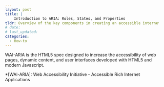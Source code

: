 ```yaml
---
layout: post
title: |
    Introduction to ARIA: Roles, States, and Properties
tldr: Overview of the key components in creating an accessible internet application or webpage.
# date:
# last_updated:
categories:
  - How-to
---
```


WAI-ARIA is the HTML5 spec designed to increase the accessibility of web pages, dynamic content, and user interfaces developed with HTML5 and modern Javascript.

*[WAI-ARIA]: Web Accessibility Initiative - Accessible Rich Internet Applications